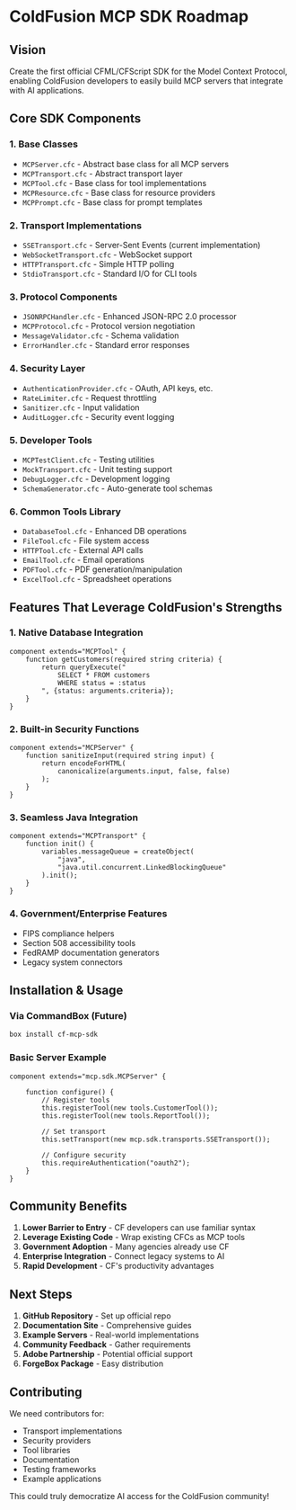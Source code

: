 # ColdFusion MCP SDK Roadmap

## Vision
Create the first official CFML/CFScript SDK for the Model Context Protocol, enabling ColdFusion developers to easily build MCP servers that integrate with AI applications.

## Core SDK Components

### 1. Base Classes
- `MCPServer.cfc` - Abstract base class for all MCP servers
- `MCPTransport.cfc` - Abstract transport layer
- `MCPTool.cfc` - Base class for tool implementations
- `MCPResource.cfc` - Base class for resource providers
- `MCPPrompt.cfc` - Base class for prompt templates

### 2. Transport Implementations
- `SSETransport.cfc` - Server-Sent Events (current implementation)
- `WebSocketTransport.cfc` - WebSocket support
- `HTTPTransport.cfc` - Simple HTTP polling
- `StdioTransport.cfc` - Standard I/O for CLI tools

### 3. Protocol Components
- `JSONRPCHandler.cfc` - Enhanced JSON-RPC 2.0 processor
- `MCPProtocol.cfc` - Protocol version negotiation
- `MessageValidator.cfc` - Schema validation
- `ErrorHandler.cfc` - Standard error responses

### 4. Security Layer
- `AuthenticationProvider.cfc` - OAuth, API keys, etc.
- `RateLimiter.cfc` - Request throttling
- `Sanitizer.cfc` - Input validation
- `AuditLogger.cfc` - Security event logging

### 5. Developer Tools
- `MCPTestClient.cfc` - Testing utilities
- `MockTransport.cfc` - Unit testing support
- `DebugLogger.cfc` - Development logging
- `SchemaGenerator.cfc` - Auto-generate tool schemas

### 6. Common Tools Library
- `DatabaseTool.cfc` - Enhanced DB operations
- `FileTool.cfc` - File system access
- `HTTPTool.cfc` - External API calls
- `EmailTool.cfc` - Email operations
- `PDFTool.cfc` - PDF generation/manipulation
- `ExcelTool.cfc` - Spreadsheet operations

## Features That Leverage ColdFusion's Strengths

### 1. Native Database Integration
```cfscript
component extends="MCPTool" {
    function getCustomers(required string criteria) {
        return queryExecute("
            SELECT * FROM customers 
            WHERE status = :status
        ", {status: arguments.criteria});
    }
}
```

### 2. Built-in Security Functions
```cfscript
component extends="MCPServer" {
    function sanitizeInput(required string input) {
        return encodeForHTML(
            canonicalize(arguments.input, false, false)
        );
    }
}
```

### 3. Seamless Java Integration
```cfscript
component extends="MCPTransport" {
    function init() {
        variables.messageQueue = createObject(
            "java", 
            "java.util.concurrent.LinkedBlockingQueue"
        ).init();
    }
}
```

### 4. Government/Enterprise Features
- FIPS compliance helpers
- Section 508 accessibility tools
- FedRAMP documentation generators
- Legacy system connectors

## Installation & Usage

### Via CommandBox (Future)
```bash
box install cf-mcp-sdk
```

### Basic Server Example
```cfscript
component extends="mcp.sdk.MCPServer" {
    
    function configure() {
        // Register tools
        this.registerTool(new tools.CustomerTool());
        this.registerTool(new tools.ReportTool());
        
        // Set transport
        this.setTransport(new mcp.sdk.transports.SSETransport());
        
        // Configure security
        this.requireAuthentication("oauth2");
    }
}
```

## Community Benefits

1. **Lower Barrier to Entry** - CF developers can use familiar syntax
2. **Leverage Existing Code** - Wrap existing CFCs as MCP tools
3. **Government Adoption** - Many agencies already use CF
4. **Enterprise Integration** - Connect legacy systems to AI
5. **Rapid Development** - CF's productivity advantages

## Next Steps

1. **GitHub Repository** - Set up official repo
2. **Documentation Site** - Comprehensive guides
3. **Example Servers** - Real-world implementations
4. **Community Feedback** - Gather requirements
5. **Adobe Partnership** - Potential official support
6. **ForgeBox Package** - Easy distribution

## Contributing

We need contributors for:
- Transport implementations
- Security providers
- Tool libraries
- Documentation
- Testing frameworks
- Example applications

This could truly democratize AI access for the ColdFusion community!
